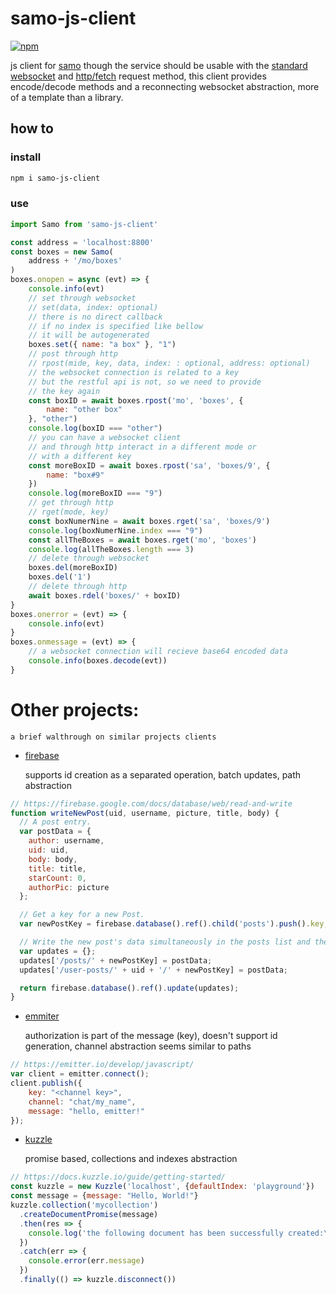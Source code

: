 # samo-js-client

[![npm][npm-image]][npm-url]

[npm-image]: https://img.shields.io/npm/v/samo-js-client.svg?style=flat-square
[npm-url]: https://www.npmjs.com/package/samo-js-client

js client for [samo](https://github.com/benitogf/samo) though the service should be usable with the [standard websocket](https://developer.mozilla.org/en-US/docs/Web/API/WebSocket) and [http/fetch](https://developer.mozilla.org/en-US/docs/Web/API/Fetch_API/Using_Fetch) request method, this client provides encode/decode methods and a reconnecting websocket abstraction, more of a template than a library.

## how to

### install
```bash
npm i samo-js-client
```

### use
```js
import Samo from 'samo-js-client'

const address = 'localhost:8800'
const boxes = new Samo(
    address + '/mo/boxes'
)
boxes.onopen = async (evt) => {
    console.info(evt)
    // set through websocket
    // set(data, index: optional)
    // there is no direct callback
    // if no index is specified like bellow
    // it will be autogenerated
    boxes.set({ name: "a box" }, "1")
    // post through http
    // rpost(mide, key, data, index: : optional, address: optional)
    // the websocket connection is related to a key
    // but the restful api is not, so we need to provide
    // the key again
    const boxID = await boxes.rpost('mo', 'boxes', {
        name: "other box"
    }, "other")
    console.log(boxID === "other")
    // you can have a websocket client
    // and through http interact in a different mode or
    // with a different key
    const moreBoxID = await boxes.rpost('sa', 'boxes/9', {
        name: "box#9"
    })
    console.log(moreBoxID === "9")
    // get through http
    // rget(mode, key)
    const boxNumerNine = await boxes.rget('sa', 'boxes/9')
    console.log(boxNumerNine.index === "9")
    const allTheBoxes = await boxes.rget('mo', 'boxes')
    console.log(allTheBoxes.length === 3)
    // delete through websocket
    boxes.del(moreBoxID)
    boxes.del('1')
    // delete through http
    await boxes.rdel('boxes/' + boxID)
}
boxes.onerror = (evt) => {
    console.info(evt)
}
boxes.onmessage = (evt) => {
    // a websocket connection will recieve base64 encoded data
    console.info(boxes.decode(evt))
}

```


# Other projects:
    a brief walthrough on similar projects clients

- [firebase](https://firebase.google.com/docs/database/)

	supports id creation as a separated operation, batch updates, path abstraction

```js
// https://firebase.google.com/docs/database/web/read-and-write
function writeNewPost(uid, username, picture, title, body) {
  // A post entry.
  var postData = {
    author: username,
    uid: uid,
    body: body,
    title: title,
    starCount: 0,
    authorPic: picture
  };

  // Get a key for a new Post.
  var newPostKey = firebase.database().ref().child('posts').push().key;

  // Write the new post's data simultaneously in the posts list and the user's post list.
  var updates = {};
  updates['/posts/' + newPostKey] = postData;
  updates['/user-posts/' + uid + '/' + newPostKey] = postData;

  return firebase.database().ref().update(updates);
}
```

- [emmiter](https://github.com/emitter-io/emitter)

	authorization is part of the message (key), doesn't support id generation, channel abstraction seems similar to paths

```js
// https://emitter.io/develop/javascript/
var client = emitter.connect();
client.publish({
	key: "<channel key>",
	channel: "chat/my_name",
	message: "hello, emitter!"
});
```
- [kuzzle](https://github.com/kuzzleio/kuzzle)

	promise based, collections and indexes abstraction

```js
// https://docs.kuzzle.io/guide/getting-started/
const kuzzle = new Kuzzle('localhost', {defaultIndex: 'playground'})
const message = {message: "Hello, World!"}
kuzzle.collection('mycollection')
  .createDocumentPromise(message)
  .then(res => {
    console.log('the following document has been successfully created:\n', message)
  })
  .catch(err => {
    console.error(err.message)
  })
  .finally(() => kuzzle.disconnect())
```



